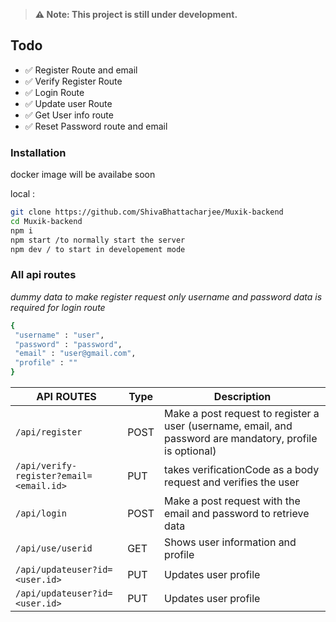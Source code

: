 > **⚠️ Note: This project is still under development.**

## Todo
- ✅ Register Route and email
- ✅ Verify Register Route
- ✅ Login Route
- ✅ Update user Route
- ✅ Get User info route
- ✅ Reset Password route and email


###  Installation
docker image will be availabe soon

local : 

```bash
git clone https://github.com/ShivaBhattacharjee/Muxik-backend
cd Muxik-backend 
npm i 
npm start /to normally start the server
npm dev / to start in developement mode

```
 ### <b>All api routes</b> 
<i>dummy data to make register request only username and password data is required for login route </i>
 ```bash
{
  "username" : "user",
  "password" : "password",
  "email" : "user@gmail.com",
  "profile" : ""
}
 ```
               
| API ROUTES          | Type     | Description                                                                                                                     |
| ------------- | -------- | ------------------------------------------------------------------------------------------------------------------------------- |
| `/api/register` | POST   | Make a post request to register a user (username, email, and password are mandatory, profile is optional)  |
| `/api/verify-register?email=<email.id>`    | PUT   | takes verificationCode as a body request and verifies the user  
| `/api/login`    | POST   | Make a post request with the email and password to retrieve data                                                            |
| `/api/use/userid`    | GET   | Shows user information and profile   
| `/api/updateuser?id=<user.id>`    | PUT   | Updates user profile         
| `/api/updateuser?id=<user.id>`    | PUT   | Updates user profile     